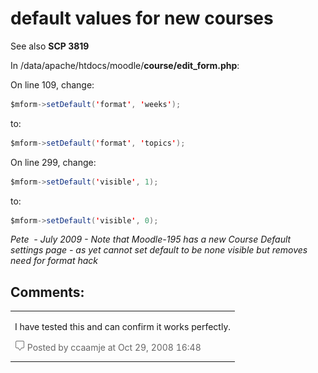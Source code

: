 # default values for new courses

See also **SCP 3819**

In /data/apache/htdocs/moodle/**course/edit\_form.php**:

On line 109, change:

``` java
$mform->setDefault('format', 'weeks');
```

to:

``` java
$mform->setDefault('format', 'topics');
```

On line 299, change:

``` java
$mform->setDefault('visible', 1);
```

to:

``` java
$mform->setDefault('visible', 0);
```

*Pete  - July 2009 - Note that Moodle-195 has a new Course Default settings page - as yet cannot set default to be none visible but removes need for format hack*

## Comments:

<table>
<colgroup>
<col width="100%" />
</colgroup>
<tbody>
<tr class="odd">
<td><p>I have tested this and can confirm it works perfectly.</p>
<div class="smallfont" align="left" style="color: #666666; width: 98%; margin-bottom: 10px;">
<img src="images/icons/contenttypes/comment_16.png" width="16" height="16" /> Posted by ccaamje at Oct 29, 2008 16:48
</div></td>
</tr>
</tbody>
</table>



